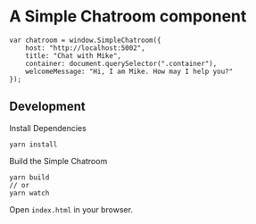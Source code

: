 # A Simple Chatroom component

```
var chatroom = window.SimpleChatroom({
    host: "http://localhost:5002",
    title: "Chat with Mike",
    container: document.querySelector(".container"),
    welcomeMessage: "Hi, I am Mike. How may I help you?"
});
```


## Development
Install Dependencies
```
yarn install
```

Build the Simple Chatroom
```
yarn build
// or
yarn watch
```

Open `index.html` in your browser.